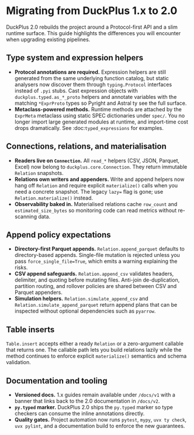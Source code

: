 # Migrating from DuckPlus 1.x to 2.0

DuckPlus 2.0 rebuilds the project around a Protocol-first API and a slim runtime
surface. This guide highlights the differences you will encounter when upgrading
existing pipelines.

## Type system and expression helpers

* **Protocol annotations are required.** Expression helpers are still generated
  from the same underlying function catalog, but static analysers now discover
  them through ``typing.Protocol`` interfaces instead of ``.pyi`` stubs. Cast
  expression objects with ``duckplus.typed.as_*_proto`` helpers and annotate
  variables with the matching ``*ExprProto`` types so Pyright and Astral ty see
  the full surface.
* **Metaclass-powered methods.** Runtime methods are attached by the
  ``ExprMeta`` metaclass using static SPEC dictionaries under ``spec/``. You no
  longer import large generated modules at runtime, and import-time cost drops
  dramatically. See :doc:`typed_expressions` for examples.

## Connections, relations, and materialisation

* **Readers live on ``Connection``.** All ``read_*`` helpers (CSV, JSON,
  Parquet, Excel) now belong to ``duckplus.core.Connection``. They return
  immutable ``Relation`` snapshots.
* **Relations own writers and appenders.** Write and append helpers now hang off
  ``Relation`` and require explicit ``materialize()`` calls when you need a
  concrete snapshot. The legacy ``lazy=`` flag is gone; use
  ``Relation.materialize()`` instead.
* **Observability baked in.** Materialised relations cache ``row_count`` and
  ``estimated_size_bytes`` so monitoring code can read metrics without
  re-scanning data.

## Append policy expectations

* **Directory-first Parquet appends.** ``Relation.append_parquet`` defaults to
  directory-based appends. Single-file mutation is rejected unless you pass
  ``force_single_file=True``, which emits a warning explaining the risks.
* **CSV append safeguards.** ``Relation.append_csv`` validates headers,
  delimiter, and quoting before mutating files. Anti-join de-duplication,
  partition routing, and rollover policies are shared between CSV and Parquet
  appenders.
* **Simulation helpers.** ``Relation.simulate_append_csv`` and
  ``Relation.simulate_append_parquet`` return append plans that can be inspected
  without optional dependencies such as ``pyarrow``.

## Table inserts

``Table.insert`` accepts either a ready ``Relation`` or a zero-argument callable
that returns one. The callable path lets you build relations lazily while the
method continues to enforce explicit ``materialize()`` semantics and schema
validation.

## Documentation and tooling

* **Versioned docs.** 1.x guides remain available under ``/docs/v1`` with a
  banner that links back to the 2.0 documentation in ``/docs/v2``.
* **`py.typed` marker.** DuckPlus 2.0 ships the ``py.typed`` marker so type
  checkers can consume the inline annotations directly.
* **Quality gates.** Project automation now runs ``pytest``, ``mypy``, ``uvx ty
  check``, ``uvx pylint``, and a documentation build to enforce the new
  guarantees.
